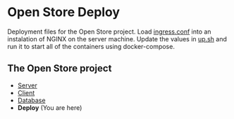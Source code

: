 # Open Store Deploy

Deployment files for the Open Store project. Load [ingress.conf](ingress.conf)
into an instalation of NGINX on the server machine. Update the values in
[up.sh](up.sh) and run it to start all of the containers using docker-compose.

## The Open Store project

- [Server](https://github.com/rcopstein/open-store-server)
- [Client](https://github.com/rcopstein/open-store-client)
- [Database](https://github.com/rcopstein/open-store-database)
- **Deploy** (You are here)
